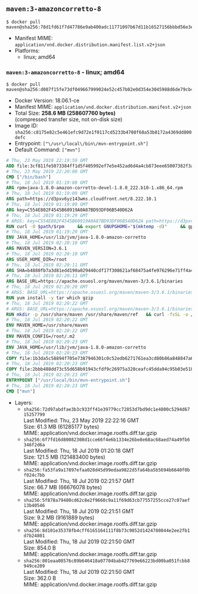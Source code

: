## `maven:3-amazoncorretto-8`

```console
$ docker pull maven@sha256:78d1fd61f7d47786e9ab400adc11771097b67d11b16527156bbbd56e3e7b0a87
```

-	Manifest MIME: `application/vnd.docker.distribution.manifest.list.v2+json`
-	Platforms:
	-	linux; amd64

### `maven:3-amazoncorretto-8` - linux; amd64

```console
$ docker pull maven@sha256:d087f15fe73df049667999024e52c457b02e0d354e3045988d6de79cb491ba0b
```

-	Docker Version: 18.06.1-ce
-	Manifest MIME: `application/vnd.docker.distribution.manifest.v2+json`
-	Total Size: **258.6 MB (258607760 bytes)**  
	(compressed transfer size, not on-disk size)
-	Image ID: `sha256:c8175e82c5e461efc9d72e1f0117cd5233b4708f68a53b8172a4369dd800defc`
-	Entrypoint: `["\/usr\/local\/bin\/mvn-entrypoint.sh"]`
-	Default Command: `["mvn"]`

```dockerfile
# Thu, 23 May 2019 22:19:59 GMT
ADD file:3cf811fe5073384ff1d5f405992ef7e5e452ad6d4a4cb873eee65007382f3a4a in / 
# Thu, 23 May 2019 22:20:00 GMT
CMD ["/bin/bash"]
# Thu, 18 Jul 2019 01:19:08 GMT
ARG rpm=java-1.8.0-amazon-corretto-devel-1.8.0_222.b10-1.x86_64.rpm
# Thu, 18 Jul 2019 01:19:09 GMT
ARG path=https://d3pxv6yz143wms.cloudfront.net/8.222.10.1
# Thu, 18 Jul 2019 01:19:09 GMT
ARG key=C554E802F4545B60919A0A87BD93DF06B540D62A
# Thu, 18 Jul 2019 01:19:29 GMT
# ARGS: key=C554E802F4545B60919A0A87BD93DF06B540D62A path=https://d3pxv6yz143wms.cloudfront.net/8.222.10.1 rpm=java-1.8.0-amazon-corretto-devel-1.8.0_222.b10-1.x86_64.rpm
RUN curl -O $path/$rpm     && export GNUPGHOME="$(mktemp -d)"     && gpg --batch --keyserver ha.pool.sks-keyservers.net --recv-keys $key     && gpg --armor --export $key > corretto.asc     && rpm --import corretto.asc     && rpm -K $rpm     && rpm -i $rpm     && rm -r $GNUPGHOME corretto.asc $rpm     && yum install -y fontconfig     && yum clean all
# Thu, 18 Jul 2019 01:19:29 GMT
ENV JAVA_HOME=/usr/lib/jvm/java-1.8.0-amazon-corretto
# Thu, 18 Jul 2019 02:20:10 GMT
ARG MAVEN_VERSION=3.6.1
# Thu, 18 Jul 2019 02:20:10 GMT
ARG USER_HOME_DIR=/root
# Thu, 18 Jul 2019 02:20:11 GMT
ARG SHA=b4880fb7a3d81edd190a029440cdf17f308621af68475a4fe976296e71ff4a4b546dd6d8a58aaafba334d309cc11e638c52808a4b0e818fc0fd544226d952544
# Thu, 18 Jul 2019 02:20:11 GMT
ARG BASE_URL=https://apache.osuosl.org/maven/maven-3/3.6.1/binaries
# Thu, 18 Jul 2019 02:20:20 GMT
# ARGS: BASE_URL=https://apache.osuosl.org/maven/maven-3/3.6.1/binaries MAVEN_VERSION=3.6.1 SHA=b4880fb7a3d81edd190a029440cdf17f308621af68475a4fe976296e71ff4a4b546dd6d8a58aaafba334d309cc11e638c52808a4b0e818fc0fd544226d952544 USER_HOME_DIR=/root
RUN yum install -y tar which gzip
# Thu, 18 Jul 2019 02:20:22 GMT
# ARGS: BASE_URL=https://apache.osuosl.org/maven/maven-3/3.6.1/binaries MAVEN_VERSION=3.6.1 SHA=b4880fb7a3d81edd190a029440cdf17f308621af68475a4fe976296e71ff4a4b546dd6d8a58aaafba334d309cc11e638c52808a4b0e818fc0fd544226d952544 USER_HOME_DIR=/root
RUN mkdir -p /usr/share/maven /usr/share/maven/ref   && curl -fsSL -o /tmp/apache-maven.tar.gz ${BASE_URL}/apache-maven-${MAVEN_VERSION}-bin.tar.gz   && echo "${SHA}  /tmp/apache-maven.tar.gz" | sha512sum -c -   && tar -xzf /tmp/apache-maven.tar.gz -C /usr/share/maven --strip-components=1   && rm -f /tmp/apache-maven.tar.gz   && ln -s /usr/share/maven/bin/mvn /usr/bin/mvn
# Thu, 18 Jul 2019 02:20:22 GMT
ENV MAVEN_HOME=/usr/share/maven
# Thu, 18 Jul 2019 02:20:22 GMT
ENV MAVEN_CONFIG=/root/.m2
# Thu, 18 Jul 2019 02:20:23 GMT
ENV JAVA_HOME=/usr/lib/jvm/java-1.8.0-amazon-corretto
# Thu, 18 Jul 2019 02:20:23 GMT
COPY file:1b3da5c58894f705e7387946301c0c52edb6271761ea3cd80b86a848847a64cd in /usr/local/bin/mvn-entrypoint.sh 
# Thu, 18 Jul 2019 02:20:23 GMT
COPY file:2bbb488dd73c55d658b91943cfdf9c26975a320ceafc45dda94c95b03e518ad3 in /usr/share/maven/ref/ 
# Thu, 18 Jul 2019 02:20:23 GMT
ENTRYPOINT ["/usr/local/bin/mvn-entrypoint.sh"]
# Thu, 18 Jul 2019 02:20:23 GMT
CMD ["mvn"]
```

-	Layers:
	-	`sha256:72d97abdfae3b3c933ff41e39779cc72853d7bd9dc1e4800c5294d6715257799`  
		Last Modified: Thu, 23 May 2019 22:22:16 GMT  
		Size: 61.3 MB (61285177 bytes)  
		MIME: application/vnd.docker.image.rootfs.diff.tar.gzip
	-	`sha256:6f7fd16d80082308d1cce66f4e6b1334e26be8e68ac68aed74a49fb6346f2d6a`  
		Last Modified: Thu, 18 Jul 2019 01:20:18 GMT  
		Size: 121.5 MB (121483400 bytes)  
		MIME: application/vnd.docker.image.rootfs.diff.tar.gzip
	-	`sha256:fa53fa9a17897efaa028d45d99edaa9822d5fa64ba5b5694b6640f0bf024c7bb`  
		Last Modified: Thu, 18 Jul 2019 02:21:57 GMT  
		Size: 66.7 MB (66676078 bytes)  
		MIME: application/vnd.docker.image.rootfs.diff.tar.gzip
	-	`sha256:5f878a79480cd62c8e2f9660c9a11f69d63cb77557255cce27c07aef13b40546`  
		Last Modified: Thu, 18 Jul 2019 02:21:51 GMT  
		Size: 9.2 MB (9161889 bytes)  
		MIME: application/vnd.docker.image.rootfs.diff.tar.gzip
	-	`sha256:8d101e35378fb4cff6165164111f8b73c9852d1424780844e2ee2fb1d7b24801`  
		Last Modified: Thu, 18 Jul 2019 02:21:50 GMT  
		Size: 854.0 B  
		MIME: application/vnd.docker.image.rootfs.diff.tar.gzip
	-	`sha256:801eaa08576c89b646418a07704bab427769e66223bd00ba051fcbb8949ce209`  
		Last Modified: Thu, 18 Jul 2019 02:21:50 GMT  
		Size: 362.0 B  
		MIME: application/vnd.docker.image.rootfs.diff.tar.gzip
